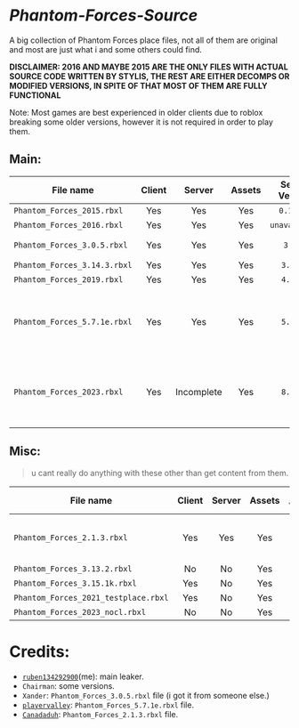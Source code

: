 # *Phantom-Forces-Source*

A big collection of Phantom Forces place files, not all of them are original and most are just what i and some others could find.

**DISCLAIMER: 2016 AND MAYBE 2015 ARE THE ONLY FILES WITH ACTUAL SOURCE CODE WRITTEN BY STYLIS, THE REST ARE EITHER DECOMPS OR MODIFIED VERSIONS, IN SPITE OF THAT MOST OF THEM ARE FULLY FUNCTIONAL**

Note: Most games are best experienced in older clients due to roblox breaking some older versions, however it is not required in order to play them.

## Main:

| File name | Client | Server | Assets | Server Version | Year | Note |
| --------- | :----: | :----: | :----: | :------------: | :--: | :--- |
| `Phantom_Forces_2015.rbxl` | Yes | Yes | Yes | `0.14.4a` | 2015 |      |
| `Phantom_Forces_2016.rbxl` | Yes | Yes | Yes | `unavailable` | 2016 |  |
| `Phantom_Forces_3.0.5.rbxl` | Yes | Yes | Yes | `3.0.5` | 2017 | Broken grenades. |
| `Phantom_Forces_3.14.3.rbxl` | Yes | Yes | Yes | `3.14.3` | 2018 |     |
| `Phantom_Forces_2019.rbxl` | Yes | Yes | Yes | `4.7.1k` | 2019 |       |
| `Phantom_Forces_5.7.1e.rbxl` | Yes | Yes | Yes | `5.7.1e` | 2022 | Very playable but a little bit broken, just a tad bit. |
| `Phantom_Forces_2023.rbxl` | Yes | Incomplete | Yes | `8.0.1f` | 2023 | Incomplete server and will be rebuilt eventually, decomp |

## Misc:

> u cant really do anything with these other than get content from them.

| File name | Client | Server | Assets | Server Version | Year | Note |
| --------- | :----: | :----: | :----: | :------------: | :--: | :--- |
| `Phantom_Forces_2.1.3.rbxl` | Yes | Yes | Yes | `2.1.3` | 2017 | Extremely broken, unions dont port over correctly (https://github.com/Iitozinnamon/Phantom-Forces-Source/issues/3). |
| `Phantom_Forces_3.13.2.rbxl` | No | No | Yes | `3.13.2` | 2018 | Decomp |
| `Phantom_Forces_3.15.1k.rbxl` | Yes | No | Yes | `3.15.1k` | 2018 | Decomp |
| `Phantom_Forces_2021_testplace.rbxl` | Yes | No | Yes | `5.6.1` | 2021 | Shitty decomp |
| `Phantom_Forces_2023_nocl.rbxl` | No | No | Yes | `8.0.0m` | 2023 | Decomp |

# Credits:
- [`ruben134292900`](https://github.com/ruben134292900)(me): main leaker.
- `Chairman`: some versions.
- `Xander`: `Phantom_Forces_3.0.5.rbxl` file (i got it from someone else.)
- [`playervalley`](https://github.com/playervalley): `Phantom_Forces_5.7.1e.rbxl` file.
- [`Canadaduh`](https://github.com/Canadaduh): `Phantom_Forces_2.1.3.rbxl` file.
